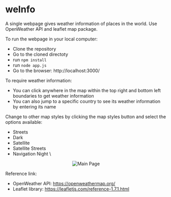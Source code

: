 # weInfo
A single webpage gives weather information of places in the world. Use OpenWeather API and leaflet map package.

To run the webpage in your local computer:
* Clone the repository
* Go to the cloned directoty
* run `npm install`
* run `node app.js`
* Go to the browser: http://localhost:3000/

To require weather information:
* You can click anywhere in the map within the top right and bottom left boundaries to get weather information
* You can also jump to a specific country to see its weather information by entering its name

Change to other map styles by clicking the map styles button and select the options available:
* Streets
* Dark
* Satellite
* Satellite Streets
* Navigation Night
\


<p align="center">
  <img src="https://github.com/alwaysnacy/weinfo/blob/main/weinfo1.gif?raw=true" alt="Main Page"/>
</p>

Reference link:
* OpenWeather API: https://openweathermap.org/
* Leaflet library: https://leafletjs.com/reference-1.7.1.html
